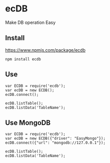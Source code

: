 # ecDB
Make DB operation Easy

## Install
https://www.npmjs.com/package/ecdb
```shell
npm install ecdb
```

## Use
```shell
var ECDB = require('ecdb');
var ecDB = new ECDB();
ecDB.connect();

ecDB.listTable();
ecDB.listData('TableName');
```

## Use MongoDB
```shell
var ECDB = require('ecdb');
var ecDB = new ECDB({"driver": "EasyMongo"});
ecDB.connect({"url": "mongodb://127.0.0.1"});

ecDB.listTable();
ecDB.listData('TableName');
```
